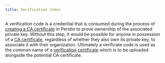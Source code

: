 ```yaml
---
title: Verification Codes
---
```


A verification code is a credential that is consumed during the process of [creating a CA certificate](/platform/guides/creating-ca-certificates) in Peridio to prove ownership of the associated private key. Without this step, it would be possible for anyone in possession of a [CA certificate](/platform/reference/ca-certificates), regardless of whether they also own its private key, to associate it with their organization. Ultimately a verificate code is used as the common name of a [verification certificate](/platform/reference/verification-certificates) which is to be uploaded alongside the potential CA certificate.
